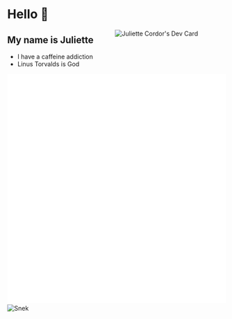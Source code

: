# Hello 👋

<div align="left">
<a href="https://app.daily.dev/jewlexx"><img src="https://api.daily.dev/devcards/7a2c26db4b964b589bf4208d8d7a32e0.png?r=863"
      width="256"
      align="right" alt="Juliette Cordor's Dev Card"/></a>
</div>

<!-- <br /> -->

## My name is Juliette

- I have a caffeine addiction
- Linus Torvalds is God

![Metrics](github-metrics.svg)
![Snek](https://raw.githubusercontent.com/jewlexx/jewlexx/output/github-contribution-grid-snake.svg)
